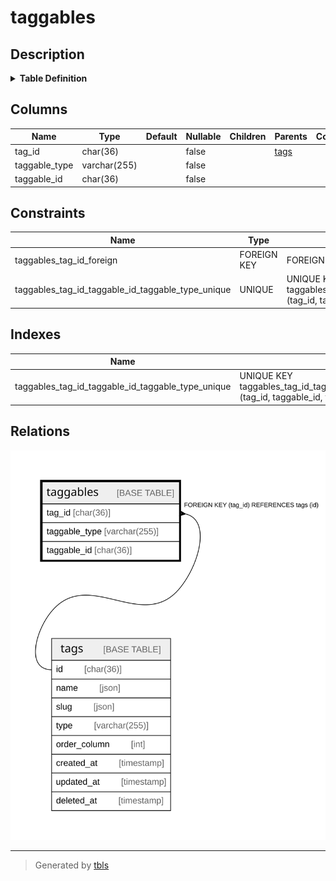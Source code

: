 # taggables

## Description

<details>
<summary><strong>Table Definition</strong></summary>

```sql
CREATE TABLE `taggables` (
  `tag_id` char(36) COLLATE utf8mb4_unicode_ci NOT NULL,
  `taggable_type` varchar(255) COLLATE utf8mb4_unicode_ci NOT NULL,
  `taggable_id` char(36) COLLATE utf8mb4_unicode_ci NOT NULL,
  UNIQUE KEY `taggables_tag_id_taggable_id_taggable_type_unique` (`tag_id`,`taggable_id`,`taggable_type`),
  CONSTRAINT `taggables_tag_id_foreign` FOREIGN KEY (`tag_id`) REFERENCES `tags` (`id`) ON DELETE CASCADE
) ENGINE=InnoDB DEFAULT CHARSET=utf8mb4 COLLATE=utf8mb4_unicode_ci
```

</details>

## Columns

| Name | Type | Default | Nullable | Children | Parents | Comment |
| ---- | ---- | ------- | -------- | -------- | ------- | ------- |
| tag_id | char(36) |  | false |  | [tags](tags.md) |  |
| taggable_type | varchar(255) |  | false |  |  |  |
| taggable_id | char(36) |  | false |  |  |  |

## Constraints

| Name | Type | Definition |
| ---- | ---- | ---------- |
| taggables_tag_id_foreign | FOREIGN KEY | FOREIGN KEY (tag_id) REFERENCES tags (id) |
| taggables_tag_id_taggable_id_taggable_type_unique | UNIQUE | UNIQUE KEY taggables_tag_id_taggable_id_taggable_type_unique (tag_id, taggable_id, taggable_type) |

## Indexes

| Name | Definition |
| ---- | ---------- |
| taggables_tag_id_taggable_id_taggable_type_unique | UNIQUE KEY taggables_tag_id_taggable_id_taggable_type_unique (tag_id, taggable_id, taggable_type) USING BTREE |

## Relations

![er](taggables.svg)

---

> Generated by [tbls](https://github.com/k1LoW/tbls)
